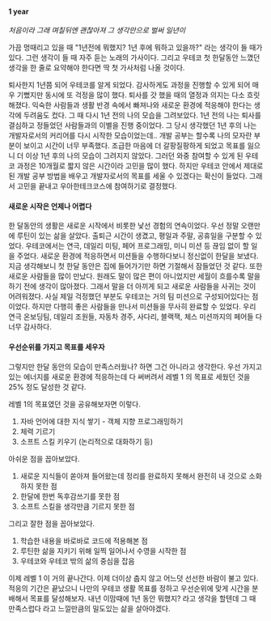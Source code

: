 #### 1 year

_처음이라 그래 며칠뒤엔 괜찮아져
그 생각만으로 벌써 일년이_

가끔 멍때리고 있을 때 "1년전에 뭐했지? 1년 후에 뭐하고 있을까?" 라는 생각이 들 때가 있다. 그런 생각이 들 때 자주 듣는 노래의 가사이다.
그리고 우테코 첫 한달동안 느꼈던 생각을 한 줄로 요약해야 한다면 딱 첫 가사처럼 나올 것이다.

퇴사한지 1년쯤 되어 우테코를 알게 되었다. 감사하게도 과정을 진행할 수 있게 되어 매우 기뻤지만 동시에 또 걱정을 많이 했다.
퇴사를 갓 했을 때의 열정과 의지는 다소 흐릿해졌다. 익숙한 사람들과 생활 반경 속에서 빠져나와 새로운 환경에 적응해야 한다는 생각에 두려움도 컸다.
그 때 다시 1년 전의 나의 모습을 그려보았다. 1년 전의 나는 퇴사를 결심하고 정들었던 사람들과의 이별을 진행 중이었다.
그 당시 생각했던 1년 후의 나는 개발자로서의 커리어를 다시 시작한 모습이었는데..
개발 공부는 할수록 나의 모자란 부분이 보이고 시간이 너무 부족했다.
조급한 마음에 더 갈팡질팡하게 되었고 목표를 잃으니 더 이상 1년 후의 나의 모습이 그려지지 않았다.
그러던 와중 참여할 수 있게 된 우테코 과정은 10개월로 짧지 않은 시간이라 고민을 많이 했다.
하지만 우테코 안에서 제대로 된 개발 공부 방법을 배우고 개발자로서의 목표를 세울 수 있겠다는 확신이 들었다.
그래서 고민을 끝내고 우아한테크코스에 참여하기로 결정했다.

#### 새로운 시작은 언제나 어렵다

한 달동안의 생활은 새로운 시작에서 비롯한 낯선 경험의 연속이었다. 우선 정말 오랜만에 루틴이 있는 삶을 살았다. 출퇴근 시간이 생겼고, 평일과 주말, 공휴일을 구분할 수 있었다.
우테코에서는 연극, 데일리 미팅, 페어 프로그래밍, 미니 미션 등 끊임 없이 할 일을 주었다.
새로운 환경에 적응하면서 미션들을 수행하다보니 정신없이 한달을 보냈다.
지금 생각해보니 첫 한달 동안은 집에 들어가기만 하면 기절해서 잠들었던 것 같다.
또한 새로운 사람들을 많이 만났다. 원래도 말이 많은 편이 아니었지만 세월이 흐를수록 말을 하기 전에 생각이 많아졌다.
그래서 말을 더 아끼게 되고 새로운 사람들을 사귀는 것이 어려워졌다.
사실 제일 걱정했던 부분도 우테코는 거의 팀 미션으로 구성되어있다는 점이었다. 하지만 다행히 좋은 사람들을 만나서 미션들을 무사히 완료할 수 있었다.
우리 연극 온보딩팀, 데일리 조원들, 자동차 경주, 사다리, 블랙잭, 체스 미션까지의 페어들 다 너무 감사하다.

#### 우선순위를 가지고 목표를 세우자

그렇지만 한달 동안의 모습이 만족스러웠나? 하면 그건 아니라고 생각한다.
우선 가지고 있는 에너지를 새로운 환경에 적응하는데 다 써버려서 레벨 1 의 목표로 세웠던 것을 25% 정도 달성한 것 같다.

레벨 1의 목표였던 것을 공유해보자면 이렇다.

1. 자바 언어에 대한 지식 쌓기 - 객체 지향 프로그래밍하기
2. 체력 기르기
3. 소프트 스킬 키우기 (논리적으로 대화하기 등)

아쉬운 점을 꼽아보았다.

1. 새로운 지식들이 쏟아져 들어왔는데 정리를 완료하지 못해서 완전히 내 것으로 소화하지 못한 점
2. 한달에 한번 독후감쓰기를 못한 점
3. 소프트 스킬을 생각만큼 기르지 못한 점

그리고 잘한 점을 꼽아보았다.

1. 학습한 내용을 바로바로 코드에 적용해본 점
2. 루틴한 삶을 지키기 위해 일찍 일어나서 수영을 시작한 점
3. 우테코와 우테코 밖의 삶의 중심을 잡음

이제 레벨 1 이 거의 끝나간다. 이제 더이상 춥지 않고 어느덧 선선한 바람이 불고 있다.
적응의 기간은 끝났으니 나만의 우테코 생활 목표를 정하고 우선순위에 맞게 시간을 분배해서 목표를 달성해보자.
내년 이맘때에 1년 동안 뭐했지? 라고 생각을 할텐데 그 때 만족스럽다 라고 느낄만큼의 밀도있는 삶을 살아야겠다.
